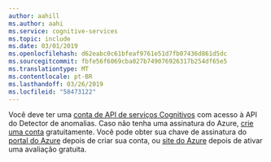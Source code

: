 ```yaml
---
author: aahill
ms.author: aahi
ms.service: cognitive-services
ms.topic: include
ms.date: 03/01/2019
ms.openlocfilehash: d62eabc0c61bfeaf9761e51d7fb07436d861d5dc
ms.sourcegitcommit: fbfe56f6069cba027b749076926317b254df65e5
ms.translationtype: MT
ms.contentlocale: pt-BR
ms.lasthandoff: 03/26/2019
ms.locfileid: "58473122"
---
```

Você deve ter uma [conta de API de serviços Cognitivos](../articles/cognitive-services/cognitive-services-apis-create-account.md) com acesso à API do Detector de anomalias. Caso não tenha uma assinatura do Azure, [crie uma conta](https://azure.microsoft.com/try/cognitive-services/) gratuitamente. Você pode obter sua chave de assinatura do [portal do Azure](../articles/cognitive-services/cognitive-services-apis-create-account.md#access-your-resource) depois de criar sua conta, ou [site do Azure](https://azure.microsoft.com/try/cognitive-services/my-apis) depois de ativar uma avaliação gratuita.